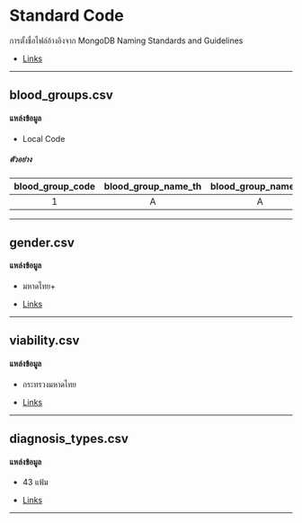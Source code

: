 # Standard Code

การตั้งชื่อไฟล์อ้างอิงจาก MongoDB Naming Standards and Guidelines

- [Links](https://www.thecodebuzz.com/mongo-db-naming-conventions-standards-guidelines/#aioseo-mongomongodb-naming-standards-and-guidelines---database-naming)

---
## blood_groups.csv

#### แหล่งข้อมูล 

- Local Code

##### ตัวอย่าง
| blood_group_code | blood_group_name_th | blood_group_name_en |
| :--------------: | :-----------------: | :-----------------: |
| 1                | A                   | A                   |

---
## gender.csv

#### แหล่งข้อมูล

- มหาดไทย+

- [Links](https://data.go.th/dataset/view_gender)

---
## viability.csv

#### แหล่งข้อมูล 

- กระทรวงมหาดไทย

- [Links](https://data.go.th/en/dataset/view_viability)

---
## diagnosis_types.csv

#### แหล่งข้อมูล 

- 43 แฟ้ม

- [Links](https://drive.google.com/open?id=1o7QU9sNAacfRPpKsG0S1zgVhLOLLdsTk)

---




